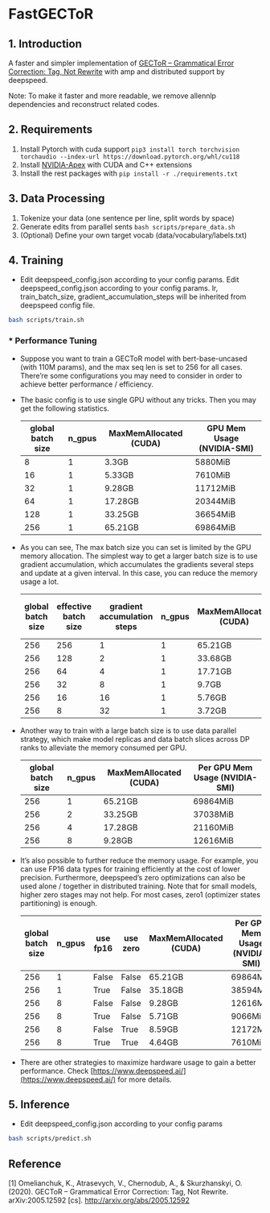 # FastGECToR

## 1. Introduction

A faster and simpler implementation of [GECToR – Grammatical Error Correction: Tag, Not Rewrite](https://github.com/grammarly/gector) with amp and distributed support by deepspeed.

Note: To make it faster and more readable, we remove allennlp dependencies and reconstruct related codes.

## 2. Requirements

1. Install Pytorch with cuda support `pip3 install torch torchvision torchaudio --index-url https://download.pytorch.org/whl/cu118`
2. Install [NVIDIA-Apex](https://github.com/NVIDIA/apex) with CUDA and C++ extensions
3. Install the rest packages with `pip install -r ./requirements.txt`

## 3. Data Processing

1. Tokenize your data (one sentence per line, split words by space)
2. Generate edits from parallel sents `bash scripts/prepare_data.sh`
3. (Optional) Define your own target vocab (data/vocabulary/labels.txt)

## 4. Training

- Edit deepspeed_config.json according to your config params. Edit deepspeed_config.json according to your config params. lr, train_batch_size, gradient_accumulation_steps will be inherited from deepspeed config file.

```bash
bash scripts/train.sh
```

### * Performance Tuning

- Suppose you want to train a GECToR model with bert-base-uncased (with 110M params), and the max seq len is set to 256 for all cases. There’re some configurations you may need to consider in order to achieve better performance / efficiency.
- The basic config is to use single GPU without any tricks. Then you may get the following statistics.
    
    
    | global batch size | n_gpus | MaxMemAllocated (CUDA) | GPU Mem Usage (NVIDIA-SMI) |
    | --- | --- | --- | --- |
    | 8 | 1 | 3.3GB | 5880MiB |
    | 16 | 1 | 5.33GB | 7610MiB |
    | 32 | 1 | 9.28GB | 11712MiB |
    | 64 | 1 | 17.28GB | 20344MiB |
    | 128 | 1 | 33.25GB | 36654MiB |
    | 256 | 1 | 65.21GB | 69864MiB |
- As you can see, The max batch size you can set is limited by the GPU memory allocation. The simplest way to get a larger batch size is to use gradient accumulation, which accumulates the gradients several steps and update at a given interval. In this case, you can reduce the memory usage a lot.
    
    
    | global batch size | effective batch size | gradient accumulation steps | n_gpus | MaxMemAllocated (CUDA) | GPU Mem Usage (NVIDIA-SMI) |
    | --- | --- | --- | --- | --- | --- |
    | 256 | 256 | 1 | 1 | 65.21GB | 69864MiB |
    | 256 | 128 | 2 | 1 | 33.68GB | 36654MiB |
    | 256 | 64 | 4 | 1 | 17.71GB | 20152MiB |
    | 256 | 32 | 8 | 1 | 9.7GB | 12344MiB |
    | 256 | 16 | 16 | 1 | 5.76GB | 8018MiB |
    | 256 | 8 | 32 | 1 | 3.72GB | 5872MiB |
- Another way to train with a large batch size is to use data parallel strategy, which make model replicas and data batch slices across DP ranks to alleviate the memory consumed per GPU.
    
    
    | global batch size | n_gpus | MaxMemAllocated (CUDA) | Per GPU Mem Usage (NVIDIA-SMI) |
    | --- | --- | --- | --- |
    | 256 | 1 | 65.21GB | 69864MiB |
    | 256 | 2 | 33.25GB | 37038MiB |
    | 256 | 4 | 17.28GB | 21160MiB |
    | 256 | 8 | 9.28GB | 12616MiB |
- It’s also possible to further reduce the memory usage. For example, you can use FP16 data types for training efficiently at the cost of lower precision. Furthermore, deepspeed’s zero optimizations can also be used alone / together in distributed training. Note that for small models, higher zero stages may not help. For most cases, zero1 (optimizer states partitioning) is enough.
    
    
    | global batch size | n_gpus | use fp16 | use zero | MaxMemAllocated (CUDA) | Per GPU Mem Usage (NVIDIA-SMI) |
    | --- | --- | --- | --- | --- | --- |
    | 256 | 1 | False | False | 65.21GB | 69864MiB |
    | 256 | 1 | True | False | 35.18GB | 38594MiB |
    | 256 | 8 | False | False | 9.28GB | 12616MiB |
    | 256 | 8 | True | False | 5.71GB | 9066MiB |
    | 256 | 8 | False | True | 8.59GB | 12172MiB |
    | 256 | 8 | True | True | 4.64GB | 7610MiB |
- There are other strategies to maximize hardware usage to gain a better performance. Check [https://www.deepspeed.ai/](https://www.deepspeed.ai/) for more details.

## 5. Inference

- Edit deepspeed_config.json according to your config params 
```bash
bash scripts/predict.sh
```

## Reference

[1] Omelianchuk, K., Atrasevych, V., Chernodub, A., & Skurzhanskyi, O. (2020). GECToR – Grammatical Error Correction: Tag, Not Rewrite. arXiv:2005.12592 [cs]. http://arxiv.org/abs/2005.12592